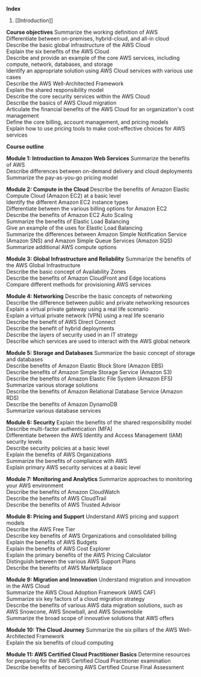 **Index**
1. [[Introduction]]

**Course objectives**
Summarize the working definition of AWS    
Differentiate between on-premises, hybrid-cloud, and all-in cloud    
Describe the basic global infrastructure of the AWS Cloud    
Explain the six benefits of the AWS Cloud    
Describe and provide an example of the core AWS services, including compute, network, databases, and storage    
Identify an appropriate solution using AWS Cloud services with various use cases    
Describe the AWS Well-Architected Framework    
Explain the shared responsibility model    
Describe the core security services within the AWS Cloud    
Describe the basics of AWS Cloud migration    
Articulate the financial benefits of the AWS Cloud for an organization's cost management    
Define the core billing, account management, and pricing models    
Explain how to use pricing tools to make cost-effective choices for AWS services

**Course outline**

**Module 1: Introduction to Amazon Web Services**
Summarize the benefits of AWS    
Describe differences between on-demand delivery and cloud deployments    
Summarize the pay-as-you-go pricing model

**Module 2: Compute in the Cloud**
Describe the benefits of Amazon Elastic Compute Cloud (Amazon EC2) at a basic level    
Identify the different Amazon EC2 instance types    
Differentiate between the various billing options for Amazon EC2    
Describe the benefits of Amazon EC2 Auto Scaling    
Summarize the benefits of Elastic Load Balancing    
Give an example of the uses for Elastic Load Balancing    
Summarize the differences between Amazon Simple Notification Service (Amazon SNS) and Amazon Simple Queue Services (Amazon SQS)    
Summarize additional AWS compute options

**Module 3: Global Infrastructure and Reliability**
Summarize the benefits of the AWS Global Infrastructure    
Describe the basic concept of Availability Zones    
Describe the benefits of Amazon CloudFront and Edge locations    
Compare different methods for provisioning AWS services

**Module 4: Networking**
Describe the basic concepts of networking    
Describe the difference between public and private networking resources    
Explain a virtual private gateway using a real life scenario    
Explain a virtual private network (VPN) using a real life scenario    
Describe the benefit of AWS Direct Connect    
Describe the benefit of hybrid deployments    
Describe the layers of security used in an IT strategy    
Describe which services are used to interact with the AWS global network

**Module 5: Storage and Databases**
Summarize the basic concept of storage and databases    
Describe benefits of Amazon Elastic Block Store (Amazon EBS)    
Describe benefits of Amazon Simple Storage Service (Amazon S3)    
Describe the benefits of Amazon Elastic File System (Amazon EFS)    
Summarize various storage solutions    
Describe the benefits of Amazon Relational Database Service (Amazon RDS)    
Describe the benefits of Amazon DynamoDB    
Summarize various database services

**Module 6: Security**
Explain the benefits of the shared responsibility model    
Describe multi-factor authentication (MFA)    
Differentiate between the AWS Identity and Access Management (IAM) security levels    
Describe security policies at a basic level    
Explain the benefits of AWS Organizations    
Summarize the benefits of compliance with AWS    
Explain primary AWS security services at a basic level

**Module 7: Monitoring and Analytics**
Summarize approaches to monitoring your AWS environment    
Describe the benefits of Amazon CloudWatch    
Describe the benefits of AWS CloudTrail    
Describe the benefits of AWS Trusted Advisor

**Module 8: Pricing and Support**
Understand AWS pricing and support models    
Describe the AWS Free Tier    
Describe key benefits of AWS Organizations and consolidated billing    
Explain the benefits of AWS Budgets    
Explain the benefits of AWS Cost Explorer    
Explain the primary benefits of the AWS Pricing Calculator    
Distinguish between the various AWS Support Plans    
Describe the benefits of AWS Marketplace

**Module 9: Migration and Innovation**
Understand migration and innovation in the AWS Cloud    
Summarize the AWS Cloud Adoption Framework (AWS CAF)    
Summarize six key factors of a cloud migration strategy    
Describe the benefits of various AWS data migration solutions, such as AWS Snowcone, AWS Snowball, and AWS Snowmobile    
Summarize the broad scope of innovative solutions that AWS offers

**Module 10: The Cloud Journey**
Summarize the six pillars of the AWS Well-Architected Framework    
Explain the six benefits of cloud computing

**Module 11: AWS Certified Cloud Practitioner Basics**
Determine resources for preparing for the AWS Certified Cloud Practitioner examination    
Describe benefits of becoming AWS Certified
Course Final Assessment
